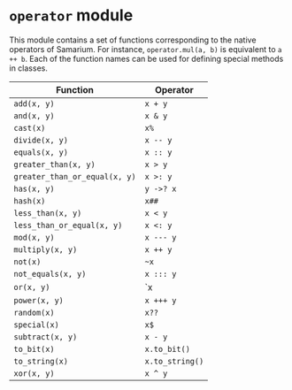 # `operator` module

This module contains a set of functions corresponding to the native operators of Samarium. For instance, `operator.mul(a, b)` is equivalent to `a ++ b`. Each of the function names can be used for defining special methods in classes.

Function                      | Operator
---                           | ---
`add(x, y)`                   | `x + y`
`and(x, y)`                   | `x & y`
`cast(x)`                     | `x%`
`divide(x, y)`                | `x -- y`
`equals(x, y)`                | `x :: y`
`greater_than(x, y)`          | `x > y`
`greater_than_or_equal(x, y)` | `x >: y`
`has(x, y)`                   | `y ->? x`
`hash(x)`                     | `x##`
`less_than(x, y)`             | `x < y`
`less_than_or_equal(x, y)`    | `x <: y`
`mod(x, y)`                   | `x --- y`
`multiply(x, y)`              | `x ++ y`
`not(x)`                      | `~x`
`not_equals(x, y)`            | `x ::: y`
`or(x, y)`                    | `x | y`
`power(x, y)`                 | `x +++ y`
`random(x)`                   | `x??`
`special(x)`                  | `x$`
`subtract(x, y)`              | `x - y`
`to_bit(x)`                   | `x.to_bit()`
`to_string(x)`                | `x.to_string()`
`xor(x, y)`                   | `x ^ y`
